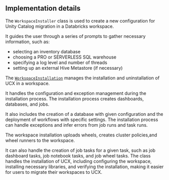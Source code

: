 ## Implementation details

The `WorkspaceInstaller` class is used to create a new configuration for Unity Catalog migration in a Databricks workspace.

It guides the user through a series of prompts to gather necessary information, such as:
- selecting an inventory database
- choosing a PRO or SERVERLESS SQL warehouse
- specifying a log level and number of threads
- setting up an external Hive Metastore (if necessary)
  


The [`WorkspaceInstallation`](src/databricks/labs/ucx/install.py) manages the installation and uninstallation of UCX in a workspace. 

It handles the configuration and exception management during the installation process. 
The installation process creates dashboards, databases, and jobs.

It also includes the creation of a database with given configuration and the deployment of workflows with specific settings. The installation process can handle exceptions and infer errors from job runs and task runs. 

The workspace installation uploads wheels, creates cluster policies,and wheel runners to the workspace. 

It can also handle the creation of job tasks for a given task, such as job dashboard tasks, job notebook tasks, and job wheel tasks. The class handles the installation of UCX, including configuring the workspace, installing necessary libraries, and verifying the installation, making it easier for users to migrate their workspaces to UCX.

